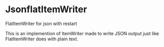 # JsonflatItemWriter
FlatItemWriter for json with restart

This is an implemention of ItemWriter made to write JSON output just like FlatItemWriter does with plain text.
